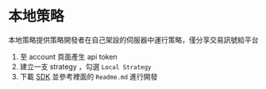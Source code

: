 # 本地策略
本地策略提供策略開發者在自己架設的伺服器中運行策略，僅分享交易訊號給平台

1. 至 account 頁面產生 api token
2. 建立一支 strategy ，勾選 `Local Strategy`
3. 下載 [SDK](https://drive.google.com/open?id=1NVanTME-1roTcjfXwJ1vl_xA6SDVIlzM) 並參考裡面的 `Readme.md` 進行開發

